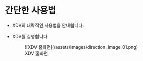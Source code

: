 # 간단한 사용법

- XDV의 대략적인 사용법을 안내합니다.

- XDV를 실행합니다.

     <figure markdown>
      ![XDV 홈화면](/assets/images/direction_image_01.png)
      <figcaption>XDV 홈화면</figcaption>
    </figure>